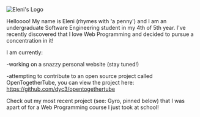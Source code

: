 ![Eleni's Logo](https://github.com/elenirotsides/My-Personal-Website/blob/dev/src/public/ER_logo.png?raw=true)

Helloooo! My name is Eleni (rhymes with 'a penny') and I am an undergraduate Software Engineering student in my 4th of 5th year. I've recently discovered that I love Web Programming and decided to pursue a concentration in it!

I am currently:

-working on a snazzy personal website (stay tuned!)

-attempting to contribute to an open source project called OpenTogetherTube, you can view the project here: https://github.com/dyc3/opentogethertube

Check out my most recent project (see: Gyro, pinned below) that I was apart of for a Web Programming course I just took at school!
